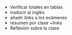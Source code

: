 - Verificar totales en tablas
- traducir al inglés
- añadir links a los exámenes 
- resumen por clase +links 
- Reflexión sobre la clase 
